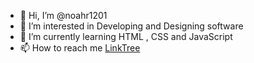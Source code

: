 - 👋 Hi, I’m @noahr1201
- 👀 I’m interested in Developing and Designing software
- 🌱 I’m currently learning HTML , CSS and JavaScript
- 📫 How to reach me <a href="https://linktr.ee/noahr1201">LinkTree</a>
